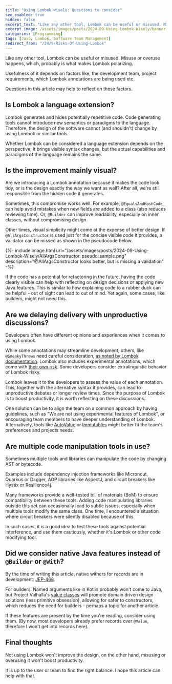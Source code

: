 ```yaml
---
title: "Using Lombok wisely: Questions to consider"
seo_enabled: true
hidden: false
excerpt_text: "Like any other tool, Lombok can be useful or misused. Misuse or overuse happens, which, probably is what makes Lombok..."
excerpt_image: /assets/images/posts/2024-09-Using-Lombok-Wisely/banner-lombok.webp
categories: [Programming]
tags: [Java, Lombok, Software Team Management]
redirect_from: "/24/9/Risks-Of-Using-Lombok"
---
```


Like any other tool, Lombok can be useful or misused. Misuse or overuse happens, which, probably is what makes Lombok polarizing.

Usefulness of it depends on factors like, the development team, project requirements, which Lombok annotations are being used etc.

Questions in this article may help to reflect on these factors.


## Is Lombok a language extension?

Lombok generates and hides potentially repetitive code. Code generating tools cannot introduce new semantics or paradigms to the language. Therefore, the design of the software cannot (and shouldn't) change by using Lombok or similar tools.

Whether Lombok can be considered a language extension depends on the perspective; it brings visible syntax changes, but the actual capabilities and paradigms of the language remains the same.


## Is the improvement mainly visual?
 
Are we introducing a Lombok annotation because it makes the code look tidy, or is the design exactly the way we want as well? After all, we're still responsible from the hidden code it generates.

Sometimes, this compromise works well. For example, `@EqualsAndHashCode`, can help avoid mistakes when new fields are added to a class (also reduces reviewing time). Or, `@Builder` can improve readability, especially on inner classes, without compromising design.

Other times, visual simplicity might come at the expense of better design. If `@AllArgsConstructor` is used just for the concise visible code it provides, a validator can be missed as shown in the pseudocode below.

{%- include image.html url="/assets/images/posts/2024-09-Using-Lombok-Wisely/AllArgsConstructor_pseudo_sample.png" description="@AllArgsConstructor looks better, but is missing a validation" -%}


If the code has a potential for refactoring in the future, having the code clearly visible can help with reflecting on design decisions or applying new Java features. This is similar to how explaining code to a rubber duck can be helpful - out of sight can lead to out of mind. Yet again, some cases, like builders, might not need this.


## Are we delaying delivery with unproductive discussions?

Developers often have different opinions and experiences when it comes to using Lombok.

While some annotations may streamline development, others, like `@SneakyThrows` need careful consideration, [as noted by Lombok documentation](https://projectlombok.org/features/SneakyThrows). Lombok also includes experimental annotations, which come with [their own risk](https://projectlombok.org/features/experimental/). Some developers consider extralinguistic behavior of Lombok risky.

Lombok leaves it to the developers to assess the value of each annotation. This, together with the alternative syntax it provides, can lead to unproductive debates or longer review times. Since the purpose of Lombok is to boost productivity, it is worth reflecting on these discussions.

One solution can be to align the team on a common approach by having guidelines, such as "We are not using experimental features of Lombok", or encouraging team members to have deeper understanding of Lombok.
Alternatively, tools like [AutoValue](https://github.com/google/auto) or [Immutables](https://immutables.github.io/) might better fit the team's preferences and projects needs.


## Are multiple code manipulation tools in use?

Sometimes multiple tools and libraries can manipulate the code by changing AST or bytecode. 

Examples include dependency injection frameworks like Micronout, Quarkus or Dagger, AOP libraries like AspectJ, and circuit breakers like Hystix or Resilience4j.

Many frameworks provide a well-tested bill of materials (BoM) to ensure compatibility between these tools. Adding code manipulating libraries outside this set can occasionally lead to subtle issues, especially when multiple tools modify the same class. One time, I encountered a situation where circuit breakers were silently disabled because of this. 

In such cases, it is a good idea to test these tools against potential interference, and use them cautiously, whether it's Lombok or other code modifying tool.


## Did we consider native Java features instead of `@Builder` or `@With`?

By the time of writing this article, native withers for records are in development: [JEP-468](https://openjdk.org/jeps/468).

For builders: Named arguments like in Kotlin probably won't come to Java, but Project Valhalla's [value classes](https://openjdk.org/jeps/401) will promote domain driven design solutions (less primitive obsession), allowing for safer to constructors, which reduces the need for builders - perhaps a topic for another article.

If these features are present by the time you're reading, consider using them. (By now, most developers already prefer records over `@Value`, therefore I won't get into records here).


## Final thoughts

Not using Lombok won't improve the design, on the other hand, misusing or overusing it won't boost productivity.

It is up to the user or team to find the right balance. I hope this article can help with that.
